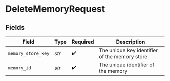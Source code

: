 # DeleteMemoryRequest


## Fields

| Field                                         | Type                                          | Required                                      | Description                                   |
| --------------------------------------------- | --------------------------------------------- | --------------------------------------------- | --------------------------------------------- |
| `memory_store_key`                            | *str*                                         | :heavy_check_mark:                            | The unique key identifier of the memory store |
| `memory_id`                                   | *str*                                         | :heavy_check_mark:                            | The unique identifier of the memory           |